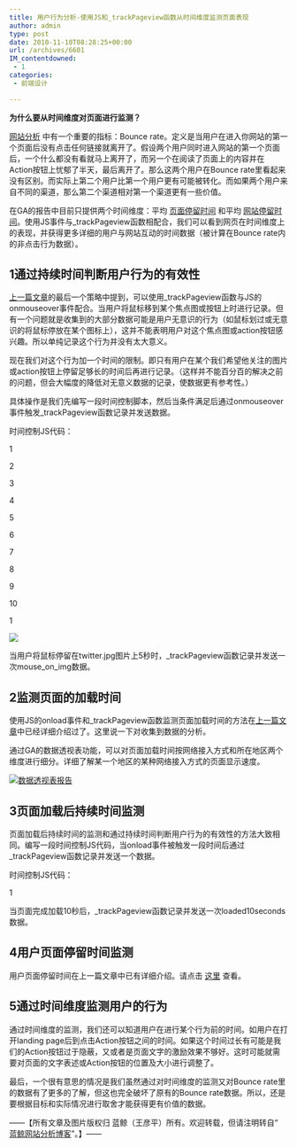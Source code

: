 ```yaml
---
title: 用户行为分析-使用JS和_trackPageview函数从时间维度监测页面表现
author: admin
type: post
date: 2010-11-10T08:28:25+00:00
url: /archives/6601
IM_contentdowned:
 - 1
categories:
 - 前端设计

---
```

**为什么要从时间维度对页面进行监测？**

[网站分析](http://bluewhale.cc/ "网站分析") 中有一个重要的指标：Bounce rate。定义是当用户在进入你网站的第一个页面后没有点击任何链接就离开了。假设两个用户同时进入网站的第一个页面后，一个什么都没有看就马上离开了，而另一个在阅读了页面上的内容并在Action按钮上忧郁了半天，最后离开了。那么这两个用户在Bounce rate里看起来没有区别。而实际上第二个用户比第一个用户更有可能被转化。而如果两个用户来自不同的渠道，那么第二个渠道相对第一个渠道更有一些价值。

在GA的报告中目前只提供两个时间维度：平均 [页面停留时间](http://bluewhale.cc/2010-01-24/google-analytics-metrics-timeonpage-timeonsite.html "页面停留时间") 和平均 [网站停留时间](http://bluewhale.cc/2010-01-24/google-analytics-metrics-timeonpage-timeonsite.html "网站停留时间")。使用JS事件与_trackPageview函数相配合，我们可以看到网页在时间维度上的表现，并获得更多详细的用户与网站互动的时间数据（被计算在Bounce rate内的非点击行为数据）。

## **1通过持续时间判断用户行为的有效性**

[上一篇文章][1]的最后一个策略中提到，可以使用_trackPageview函数与JS的onmouseover事件配合。当用户将鼠标移到某个焦点图或按钮上时进行记录。但有一个问题就是收集到的大部分数据可能是用户无意识的行为（如鼠标划过或无意识的将鼠标停放在某个图标上），这并不能表明用户对这个焦点图或action按钮感兴趣。所以单纯记录这个行为并没有太大意义。

现在我们对这个行为加一个时间的限制。即只有用户在某个我们希望他关注的图片或action按钮上停留足够长的时间后再进行记录。（这样并不能百分百的解决之前的问题，但会大幅度的降低对无意义数据的记录，使数据更有参考性。）

具体操作是我们先编写一段时间控制脚本，然后当条件满足后通过onmouseover事件触发_trackPageview函数记录并发送数据。

时间控制JS代码：

1


2


3


4


5


6


7


8


9


10


1


![](”http://www.bluewhale.cc/image/twitter.jpg”)

当用户将鼠标停留在twitter.jpg图片上5秒时，\_trackPageview函数记录并发送一次mouse\_on_img数据。

## **2监测页面的加载时间**

使用JS的onload事件和_trackPageview函数监测页面加载时间的方法在[上一篇文章][1]中已经详细介绍过了。这里说一下对收集到数据的分析。

通过GA的数据透视表功能，可以对页面加载时间按网络接入方式和所在地区两个维度进行细分。详细了解某一个地区的某种网络接入方式的页面显示速度。

[![数据透视表报告](http://blog.haohtml.com/wp-content/uploads/2010/11/pivot.jpg)][2]

## **3页面加载后持续时间监测**

页面加载后持续时间的监测和通过持续时间判断用户行为的有效性的方法大致相同。编写一段时间控制JS代码，当onload事件被触发一段时间后通过_trackPageview函数记录并发送一个数据。

时间控制JS代码：

1


当页面完成加载10秒后，_trackPageview函数记录并发送一次loaded10seconds数据。


## **4用户页面停留时间监测**

用户页面停留时间在上一篇文章中已有详细介绍。请点击 [这里](http://bluewhale.cc/2010-01-12/google-analytics-trackpageview-policy.html) 查看。


## **5通过时间维度监测用户的行为**

通过时间维度的监测，我们还可以知道用户在进行某个行为前的时间。如用户在打开landing page后到点击Action按钮之间的时间。如果这个时间过长有可能是我们的Action按钮过于隐蔽，又或者是页面文字的激励效果不够好。这时可能就需要对页面的文字表述或Action按钮的位置及大小进行调整了。


最后，一个很有意思的情况是我们虽然通过对时间维度的监测又对Bounce rate里的数据有了更多的了解，但这也完全破坏了原有的Bounce rate数据。所以，还是要根据目标和实际情况进行取舍才能获得更有价值的数据。


——【所有文章及图片版权归 蓝鲸（王彦平）所有。欢迎转载，但请注明转自“ [蓝鲸网站分析博客](http://bluewhale.cc/)”。】——


 [1]: http://bluewhale.cc/2010-01-12/google-analytics-trackpageview-policy.html
 [2]: http://blog.haohtml.com/wp-content/uploads/2010/11/pivot.jpg